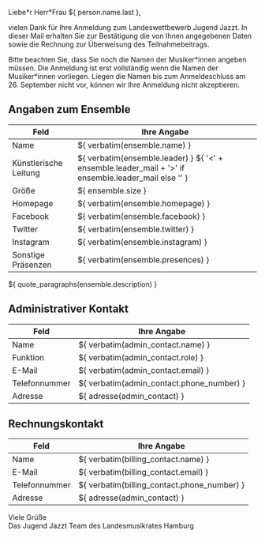 Liebe\*r Herr\*Frau ${ person.name.last },

vielen Dank für Ihre Anmeldung zum Landeswettbewerb Jugend Jazzt. In dieser Mail
erhalten Sie zur Bestätigung die von Ihnen angegebenen Daten sowie die Rechnung
zur Überweisung des Teilnahmebeitrags.

Bitte beachten Sie, dass Sie noch die Namen der Musiker\*innen angeben müssen.
Die Anmeldung ist erst vollständig wenn die Namen der Musiker\*innen vorliegen.
Liegen die Namen bis zum Anmeldeschluss am 26. September nicht vor, können wir
Ihre Anmeldung nicht akzeptieren.

## Angaben zum Ensemble
| Feld                  | Ihre Angabe                                                                                                |
|-----------------------|------------------------------------------------------------------------------------------------------------|
| Name                  | ${ verbatim(ensemble.name) }                                                                               |
| Künstlerische Leitung | ${ verbatim(ensemble.leader) } ${ '&lt;' + ensemble.leader_mail + '&gt;' if ensemble.leader_mail else '' } |
| Größe                 | ${ ensemble.size }                                                                                         |
| Homepage              | ${ verbatim(ensemble.homepage) }                                                                           |
| Facebook              | ${ verbatim(ensemble.facebook) }                                                                           |
| Twitter               | ${ verbatim(ensemble.twitter) }                                                                            |
| Instagram             | ${ verbatim(ensemble.instagram) }                                                                          |
| Sonstige Präsenzen    | ${ verbatim(ensemble.presences) }                                                                          |

${ quote_paragraphs(ensemble.description) }

## Administrativer Kontakt

| Feld           | Ihre Angabe                               |
|----------------|-------------------------------------------|
| Name           | ${ verbatim(admin_contact.name) }         |
| Funktion       | ${ verbatim(admin_contact.role) }         |
| E-Mail         | ${ verbatim(admin_contact.email) }        |
| Telefonnummer  | ${ verbatim(admin_contact.phone_number) } |
| Adresse        | ${ adresse(admin_contact) }               |

## Rechnungskontakt

| Feld          | Ihre Angabe                                 |
|---------------|---------------------------------------------|
| Name          | ${ verbatim(billing_contact.name) }         |
| E-Mail        | ${ verbatim(billing_contact.email) }        |
| Telefonnummer | ${ verbatim(billing_contact.phone_number) } |
| Adresse       | ${ adresse(admin_contact) }                 |

Viele Grüße  
Das Jugend Jazzt Team des Landesmusikrates Hamburg
